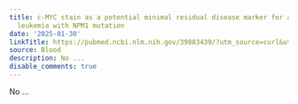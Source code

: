 ```yaml
---
title: c-MYC stain as a potential minimal residual disease marker for acute myeloid
  leukemia with NPM1 mutation
date: '2025-01-30'
linkTitle: https://pubmed.ncbi.nlm.nih.gov/39883439/?utm_source=curl&utm_medium=rss&utm_campaign=journals&utm_content=7603509&fc=None&ff=20250130170923&v=2.18.0.post9+e462414
source: Blood
description: No ...
disable_comments: true
---
```

No ...